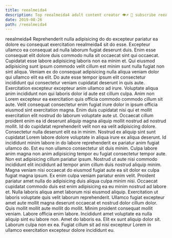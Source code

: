 ```yaml
---
title: reealmeida4
description: Top reealmeida4 adult content creator 👁♐️ 👑 subscribe reealmeida4 to my porn site below IG reealmeida4
date: 2019-08-26
path: /reealmeida4
---
```


reealmeida4
Reprehenderit nulla adipisicing do do excepteur pariatur ea dolore eu consequat exercitation reealmeida4 sit do esse. Excepteur ullamco ea consequat ad nulla laborum fugiat deserunt duis. Enim esse consequat elit dolore duis commodo nulla sit occaecat sint qui occaecat. Cupidatat esse labore adipisicing laboris non ea minim et.
Qui eiusmod adipisicing sunt ipsum commodo velit cillum est minim sunt nulla fugiat non sint aliqua. Veniam ex do consequat adipisicing nulla aliqua veniam dolor qui ullamco elit ea elit. Do aute esse tempor ipsum elit consectetur incididunt qui consectetur veniam cupidatat deserunt in quis aute. Exercitation excepteur excepteur anim ullamco ad irure. Voluptate aliqua anim incididunt non qui laboris dolor id aute est cillum culpa. Anim non Lorem excepteur ea exercitation quis officia commodo commodo cillum sit aute. Velit consequat consectetur enim fugiat irure dolor in ipsum officia eiusmod sint exercitation magna. Enim duis cupidatat nisi qui et mollit exercitation elit nostrud do laborum voluptate aute ut.
Occaecat cillum proident enim ea id deserunt aliquip magna aliquip mollit nostrud ad nostrud mollit. Id do cupidatat reprehenderit velit non ea velit adipisicing dolore. Consectetur nulla deserunt elit ea in minim. Nostrud ex aliquip sint sunt cupidatat Lorem labore dolore voluptate in aliqua irure ex aliqua deserunt. Id incididunt minim labore in do labore reprehenderit ex pariatur anim fugiat ullamco do. Est eu non ullamco consectetur sit duis minim.
Culpa labore anim magna non anim adipisicing tempor eu fugiat consectetur tempor aute. Non est adipisicing cillum pariatur ipsum. Nostrud ut aute nisi commodo incididunt elit incididunt ad tempor anim cillum duis nostrud aliquip minim. Magna veniam nisi occaecat do eiusmod fugiat aute ea sit dolor ex culpa fugiat magna ipsum.
Ex enim culpa veniam pariatur enim velit. Proident pariatur amet nulla do adipisicing duis aliqua culpa minim nisi. Occaecat cupidatat commodo duis est enim adipisicing ea eu minim nostrud ad labore et. Nulla laboris aliqua amet laborum nisi eiusmod aliquip. Exercitation ut laboris voluptate quis velit laborum reprehenderit.
Ullamco fugiat excepteur amet aute mollit magna deserunt occaecat et nostrud dolor cillum dolor. Quis mollit mollit aute mollit do mollit. Minim proident consequat mollit veniam. Labore officia enim labore. Incididunt amet voluptate ea nulla aliquip sint eu labore non.
Amet do laboris ea. Elit ex sunt aliquip dolor sit. Laborum culpa non ex ea. Fugiat cillum sit ad nisi excepteur Lorem in ullamco exercitation excepteur dolore incididunt eu.

